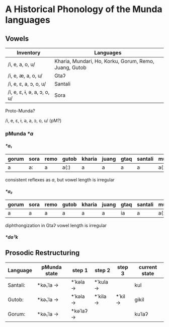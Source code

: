 # A Historical Phonology of the Munda languages

## Vowels
|Inventory|Languages|
|---------|---------|
|/i, e, a, o, u/|Kharia, Mundari, Ho, Korku, Gorum, Remo, Juang, Gutob|
|/i, e, æ, a, o, u/|Gtaʔ|
|/i, e, ɛ, a, ɔ, o, u/|Santali|
|/i, e, ɛ, ɨ, ə, a, ɔ, o, u/|Sora|

Proto-Munda?

/i, e, ɛ, ɨ, ə, a, ɔ, o, u/ (pM?)


### pMunda _*a_

#### _*a₁_

|gorum|sora|remo|gutob|kharia|juang|gtaq|santali|mundari|ho|korwa|korku|
|-----|----|----|-----|------|-----|----|-------|-------|--|-----|-----|
|a|a:|a|a(:)|a|a|a|a|a(:)|a|a(:)|a(:)|

consistent reflexes as _a_, but vowel length is irregular

#### _*a₂_

|gorum|sora|remo|gutob|kharia|juang|gtaq|santali|mundari|ho|korwa|korku|
|-----|----|----|-----|------|-----|----|-------|-------|--|-----|-----|
|a|a|a|a|a|a|ia|a|a(:)|a(:)|a(:)|a|

diphthongization in Gtaʔ vowel length is irregular

##### _*daˀk_

## Prosodic Restructuring

|Language|pMunda state|step 1|step 2|step 3|current state|
|--------|------------|------|------|------|-------------|
|Santali:|*kə₁ˈla → | *ˈkəla →| *ˈkula →| |kul|
|Gutob:|*kə₁ˈla →| *ˈkəla →| *ˈkila →| *ˈkil →| gikil|
|Gorum:|*kə₁ˈla →| *kəˈlaʔ →| | | kuˈlaʔ|

